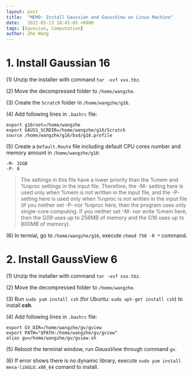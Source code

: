 ```yaml
---
layout: post
title:  "MEMO: Install Gaussian and GaussView on Linux Machine"
date:   2022-05-13 18:45:05 +0900
tags: [Gaussian, Computation]
author: Zhe Wang
---
```


# 1. Install Gaussian 16

(1) Unzip the installer with command `tar -xvf xxx.tbz`.

(2) Move the decompressed folder to `/home/wangzhe`.

(3) Create the `Scratch` folder in `/home/wangzhe/g16`.

(4) Add following lines in `.bashrc` file:
```
export g16root=/home/wangzhe
export GAUSS_SCRDIR=/home/wangzhe/g16/Scratch
source /home/wangzhe/g16/bsd/g16.profile
```

(5) Create a `Default.Route` file including default CPU cores number and memory amount in `/home/wangzhe/g16`:
```
-M- 32GB
-P- 8
```
> The settings in this file have a lower priority than the %mem and %nproc settings in the input file. Therefore, the -M- setting here is used only when %mem is not written in the input file, and the -P- setting here is used only when %nproc is not written in the input file (if you neither set -P- nor %nproc here, then the program uses only single-core computing. If you neither set -M- nor write %mem here, then the G09 uses up to 256MB of memory and the G16 uses up to 800MB of memory).

(6) In termial, go to `/home/wangzhe/g16`, execute `chmod 750 -R *` command.

# 2. Install GaussView 6

(1) Unzip the installer with command `tar -xvf xxx.tbz`.

(2) Move the decompressed folder to `/home/wangzhe`.

(3) Run `sudo yum install csh` (for Ubuntu: `sudo apt-get install csh`) to install **csh**.

(4) Add following lines in `.bashrc` file:
```
export GV_DIR=/home/wangzhe/gv/gview
export PATH="$PATH:/home/wangzhe/gv/gview"
alias gv=/home/wangzhe/gv/gview.sh
```

(5) Reboot the terminal window, run *GaussView* through command `gv`.

(6) If error shows there is no dynamic library, execute `sudo yum install mesa-libGLU.x86_64` comand to install.
